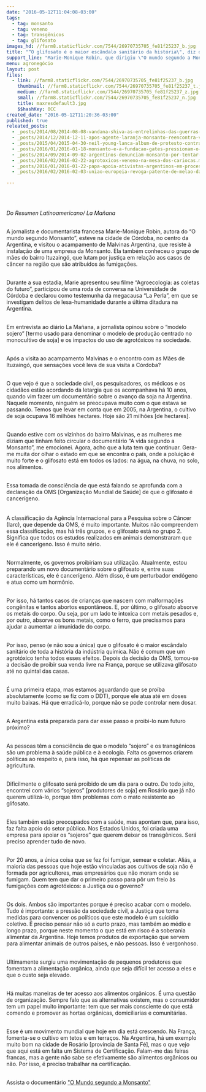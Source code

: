 ```yaml
---
date: "2016-05-12T11:04:08-03:00"
tags:
  - tag: monsanto
  - tag: veneno
  - tag: transgênicos
  - tag: glifosato
images_hd: //farm8.staticflickr.com/7544/26970735705_fe81f25237_b.jpg
title: "“O glifosato é o maior escândalo sanitário da história\", diz documentarista"
support_line: "Marie-Monique Robin, que dirigiu \"O mundo segundo a Monsanto\", critica modelo baseado em veneno e monocultura."
menu: agronegócio
layout: post
files:
  - link: //farm8.staticflickr.com/7544/26970735705_fe81f25237_b.jpg
    thumbnail: //farm8.staticflickr.com/7544/26970735705_fe81f25237_t.jpg
    medium: //farm8.staticflickr.com/7544/26970735705_fe81f25237_z.jpg
    small: //farm8.staticflickr.com/7544/26970735705_fe81f25237_n.jpg
    title: maxresdefault3.jpg
    $$hashKey: 0CC
created_date: "2016-05-12T11:20:36-03:00"
published: true
releated_posts:
  - _posts/2014/08/2014-08-08-vandana-shiva-as-entrelinhas-das-guerras-por-alimentos.md
  - _posts/2014/12/2014-12-11-apos-agente-laranja-monsanto-reencontra-vietna-com-transgenicos.md
  - _posts/2015/04/2015-04-30-neil-young-lanca-album-de-protesto-contra-monsanto.md
  - _posts/2016/01/2016-01-18-monsanto-e-a-fundacao-gates-pressionam-o-quenia-para-suspender-a-proibicao-sobre-transgenicos.md
  - _posts/2014/09/2014-09-02-argentinos-denunciam-monsanto-por-tentar-controlar-mercado-de-sementes.md
  - _posts/2016/02/2016-02-22-agrotoxicos-veneno-na-mesa-dos-cariocas.md
  - _posts/2016/01/2016-01-22-papa-apoia-ativistas-argentinos-em-processo-contra-monsanto.md
  - _posts/2016/02/2016-02-03-uniao-europeia-revoga-patente-de-melao-da-monsanto.md

---
```

<p>&nbsp;</p>

<p><br />
<em>Do&nbsp;Resumen Latinoamericano/ La Ma&ntilde;ana</em></p>

<p><br />
A jornalista e documentarista francesa Marie-Monique Robin, autora do &ldquo;O mundo segundo Monsanto&rdquo;, esteve na cidade de C&oacute;rdoba, no centro da Argentina, e visitou o acampamento de Malvinas Argentina, que resiste &agrave; instala&ccedil;&atilde;o de uma empresa da Monsanto. Ela tamb&eacute;m conheceu o grupo de m&atilde;es do bairro Ituzaing&oacute;, que lutam por justi&ccedil;a em rela&ccedil;&atilde;o aos casos de c&acirc;ncer na regi&atilde;o que s&atilde;o atribu&iacute;dos &agrave;s fumiga&ccedil;&otilde;es.</p>

<p><br />
Durante a sua estadia, Marie apresentou seu filme &ldquo;Agroecologia: as coletas do futuro&rdquo;, participou de uma roda de conversa na Universidade de C&oacute;rdoba e declarou como testemunha da megacausa &ldquo;La Perla&rdquo;, em que se investigam delitos de lesa-humanidade durante a &uacute;ltima ditadura na Argentina.</p>

<p><br />
Em entrevista ao di&aacute;rio La Ma&ntilde;ana, a jornalista opinou sobre o &ldquo;modelo sojero&rdquo; [termo usado para denominar o modelo de produ&ccedil;&atilde;o centrado no monocultivo de soja] e os impactos do uso de agrot&oacute;xicos na sociedade.</p>

<p><br />
Ap&oacute;s a visita ao acampamento Malvinas e o encontro com as M&atilde;es de Ituzaing&oacute;, que sensa&ccedil;&otilde;es voc&ecirc; leva de sua visita a C&oacute;rdoba?</p>

<p><br />
O que vejo &eacute; que a sociedade civil, os pesquisadores, os m&eacute;dicos e os cidad&atilde;os est&atilde;o acordando da letargia que os acompanhava h&aacute; 10 anos, quando vim fazer um document&aacute;rio sobre o avan&ccedil;o da soja na Argentina. Naquele momento, ningu&eacute;m se preocupava muito com o que estava se passando. Temos que levar em conta que em 2005, na Argentina, o cultivo de soja ocupava 16 milh&otilde;es hectares. Hoje s&atilde;o 21 milh&otilde;es [de hectares].</p>

<p><br />
Quando estive com os vizinhos do bairro Malvinas, e as mulheres me diziam que tinham feito circular o document&aacute;rio &ldquo;A vida segundo a Monsanto&rdquo;, me emocionei. Agora, acho que a luta tem que continuar. Gera-me muita dor olhar o estado em que se encontra o pa&iacute;s, onde a polui&ccedil;&atilde;o &eacute; muito forte e o glifosato est&aacute; em todos os lados: na &aacute;gua, na chuva, no solo, nos alimentos.</p>

<p><br />
Essa tomada de consci&ecirc;ncia de que est&aacute; falando se aprofunda com a declara&ccedil;&atilde;o da OMS [Organiza&ccedil;&atilde;o Mundial de Sa&uacute;de] de que o glifosato &eacute; cancer&iacute;geno.<br />
<br />
<br />
A classifica&ccedil;&atilde;o da Ag&ecirc;ncia Internacional para a Pesquisa sobre o C&acirc;ncer (Iarc), que depende da OMS, &eacute; muito importante. Muitos n&atilde;o compreendem essa classifica&ccedil;&atilde;o, mas h&aacute; tr&ecirc;s grupos, e o glifosato est&aacute; no grupo 2. Significa que todos os estudos realizados em animais demonstraram que ele &eacute; cancer&iacute;geno. Isso &eacute; muito s&eacute;rio.</p>

<p><br />
Normalmente, os governos proibiriam sua utiliza&ccedil;&atilde;o. Atualmente, estou preparando um novo document&aacute;rio sobre o glifosato e, entre suas caracter&iacute;sticas, ele &eacute; cancer&iacute;geno. Al&eacute;m disso, &eacute; um perturbador end&oacute;geno e atua como um horm&ocirc;nio.</p>

<p><br />
Por isso, h&aacute; tantos casos de crian&ccedil;as que nascem com malforma&ccedil;&otilde;es cong&ecirc;nitas e tantos abortos espont&acirc;neos. E, por &uacute;ltimo, o glifosato absorve os metais do corpo. Ou seja, por um lado te intoxica com metais pesados e, por outro, absorve os bons metais, como o ferro, que precisamos para ajudar a aumentar a imunidade do corpo.</p>

<p><br />
Por isso, penso (e n&atilde;o sou a &uacute;nica) que o glifosato &eacute; o maior esc&acirc;ndalo sanit&aacute;rio de toda a hist&oacute;ria da ind&uacute;stria qu&iacute;mica. N&atilde;o &eacute; comum que um agrot&oacute;xico tenha todos esses efeitos. Depois da decis&atilde;o da OMS, tomou-se a decis&atilde;o de proibir sua venda livre na Fran&ccedil;a, porque se utilizava glifosato at&eacute; no quintal das casas.</p>

<p><br />
&Eacute; uma primeira etapa, mas estamos aguardando que se pro&iacute;ba absolutamente (como se fiz com o DDT), porque ele atua at&eacute; em doses muito baixas. H&aacute; que erradic&aacute;-lo, porque n&atilde;o se pode controlar nem dosar.</p>

<p><br />
A Argentina est&aacute; preparada para dar esse passo e proibi-lo num futuro pr&oacute;ximo?</p>

<p><br />
As pessoas t&ecirc;m a consci&ecirc;ncia de que o modelo &ldquo;sojero&rdquo; e os transg&ecirc;nicos s&atilde;o um problema &agrave; sa&uacute;de p&uacute;blica e &agrave; ecologia. Falta os governos criarem pol&iacute;ticas ao respeito e, para isso, h&aacute; que repensar as pol&iacute;ticas de agricultura.</p>

<p><br />
Dificilmente o glifosato ser&aacute; proibido de um dia para o outro. De todo jeito, encontrei com v&aacute;rios &ldquo;sojeros&rdquo; [produtores de soja] em Ros&aacute;rio que j&aacute; n&atilde;o querem utiliz&aacute;-lo, porque t&ecirc;m problemas com o mato resistente ao glifosato.</p>

<p><br />
Eles tamb&eacute;m est&atilde;o preocupados com a sa&uacute;de, mas apontam que, para isso, faz falta apoio do setor p&uacute;blico. Nos Estados Unidos, foi criada uma empresa para apoiar os &ldquo;sojeros&rdquo; que querem deixar os transg&ecirc;nicos. Ser&aacute; preciso aprender tudo de novo.</p>

<p><br />
Por 20 anos, a &uacute;nica coisa que se fez foi fumigar, semear e coletar. Ali&aacute;s, a maioria das pessoas que hoje est&atilde;o vinculadas aos cultivos de soja n&atilde;o &eacute; formada por agricultores, mas empres&aacute;rios que n&atilde;o moram onde se fumigam. Quem tem que dar o primeiro passo para p&ocirc;r um freio &agrave;s fumiga&ccedil;&otilde;es com agrot&oacute;xicos: a Justi&ccedil;a ou o governo?</p>

<p><br />
Os dois. Ambos s&atilde;o importantes porque &eacute; preciso acabar com o modelo. Tudo &eacute; importante: a press&atilde;o da sociedade civil, a Justi&ccedil;a que toma medidas para convencer os pol&iacute;ticos que este modelo &eacute; um suic&iacute;dio coletivo. &Eacute; preciso pensar n&atilde;o s&oacute; a curto prazo, mas tamb&eacute;m ao m&eacute;dio e longo prazo, porque neste momento o que est&aacute; em risco &eacute; a soberania alimentar da Argentina. Hoje temos produtos de exporta&ccedil;&atilde;o que servem para alimentar animais de outros pa&iacute;ses, e n&atilde;o pessoas. Isso &eacute; vergonhoso.</p>

<p><br />
Ultimamente surgiu uma movimenta&ccedil;&atilde;o de pequenos produtores que fomentam a alimenta&ccedil;&atilde;o org&acirc;nica, ainda que seja dif&iacute;cil ter acesso a eles e que o custo seja elevado.</p>

<p><br />
H&aacute; muitas maneiras de ter acesso aos alimentos org&acirc;nicos. &Eacute; uma quest&atilde;o de organiza&ccedil;&atilde;o. Sempre falo que as alternativas existem, mas o consumidor tem um papel muito importante: tem que ser mais consciente do que est&aacute; comendo e promover as hortas org&acirc;nicas, domiciliarias e comunit&aacute;rias.</p>

<p><br />
Esse &eacute; um movimento mundial que hoje em dia est&aacute; crescendo. Na Fran&ccedil;a, fomenta-se o cultivo em tetos e em terra&ccedil;os. Na Argentina, h&aacute; um exemplo muito bom na cidade de Ros&aacute;rio [prov&iacute;ncia de Santa F&eacute;], mas o que vejo que aqui est&aacute; em falta um Sistema de Certifica&ccedil;&atilde;o. Falam-me das feiras francas, mas a gente n&atilde;o sabe se efetivamente s&atilde;o alimentos org&acirc;nicos ou n&atilde;o. Por isso, &eacute; preciso trabalhar na certifica&ccedil;&atilde;o.&nbsp;</p>

<p><br />
Assista o document&aacute;rio <a href="https://www.youtube.com/watch?v=sWxTrKlCMnk">&quot;O Mundo segundo a Monsanto&quot;</a></p>
